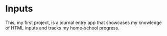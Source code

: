 # Inputs
This, my first project, is a journal entry app that showcases my knowledge of HTML inputs and tracks my home-school progress.

